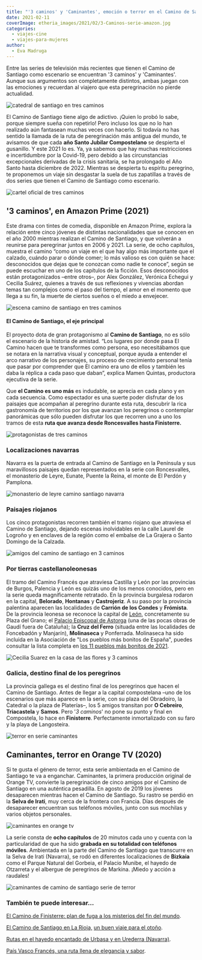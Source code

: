 ```yaml
---
title: "'3 caminos' y 'Caminantes', emoción o terror en el Camino de Santiago"
date: 2021-02-11
coverImage: etheria_images/2021/02/3-Caminos-serie-amazon.jpg
categories: 
  - viajes-cine
  - viajes-para-mujeres
author: 
  - Eva Madruga
---
```


Entre las series de televisión más recientes que tienen el Camino de Santiago como escenario se encuentran '3 caminos' y 'Caminantes'. Aunque sus argumentos son completamente distintos, ambas juegan con las emociones y recuerdan al viajero que esta peregrinación no pierde actualidad.

![catedral de santiago en tres caminos](etheria_images/2021/02/3-Caminos-serie-amazon.jpg "Llegada a la Catedral de Santiago en '3 caminos'.")

El Camino de Santiago tiene algo de adictivo. ¡Quien lo probó lo sabe, porque siempre 
sueña con repetirlo! Pero incluso los que no lo han realizado aún fantasean muchas veces 
con hacerlo. Si todavía no has sentido la llamada de la ruta de peregrinación más 
antigua del mundo, te avisamos de que cada **año Santo Jubilar Compostelano** se 
despierta el gusanillo. Y este 2021 lo es. Ya, ya sabemos que hay muchas restricciones e 
incertidumbre por la Covid-19, pero debido a las circunstancias excepcionales derivadas 
de la crisis sanitaria, se ha prolongado el Año Santo hasta diciembre de 2022. Mientras 
se despierta tu espíritu peregrino, te proponemos un viaje sin desgastar la suela de tus 
zapatillas a través de dos series que tienen el Camino de Santiago como escenario. 

![cartel oficial de tres caminos](etheria_images/2021/02/3-Caminos-Poster-oficial.jpg "Cartel oficial de '3 caminos'. © A. Prime Vídeo")

## '3 caminos', en Amazon Prime (2021)

Este drama con tintes de comedia, disponible en Amazon Prime, explora la relación entre 
cinco jóvenes de distintas nacionalidades que se conocen en el año 2000 mientras 
realizan el Camino de Santiago, y que volverán a reunirse para peregrinar juntos en 2006 
y 2021. La serie, de ocho capítulos, muestra el camino “como un viaje en el que hay algo 
más importante que el calzado, cuándo parar o dónde comer; lo más valioso es con quién 
se hace: desconocidos que dejas que te conozcan como nadie te conoce”, según se puede 
escuchar en uno de los capítulos de la ficción. Esos desconocidos están protagonizados 
–entre otros–, por Alex González, Verónica Echegui y Cecilia Suárez, quienes a través de 
sus reflexiones y vivencias abordan temas tan complejos como el paso del tiempo, el amor 
en el momento que llega a su fin, la muerte de ciertos sueños o el miedo a envejecer. 

![escena camino de santiago en tres caminos](etheria_images/2021/02/3-Caminos-serie-television-amazon.jpg "Fotograma de '3 caminos', en © Amazon Prime Video.")

#### El Camino de Santiago, el eje principal

El proyecto dota de gran protagonismo al **Camino de Santiago**, no es sólo el escenario 
de la historia de amistad. “Los lugares por donde pasa El Camino hacen que te 
transformes como persona, eso necesitábamos que se notara en la narrativa visual y 
conceptual, porque ayuda a entender el arco narrativo de los personajes, su proceso de 
crecimiento personal tenía que pasar por comprender que El camino era uno de ellos y 
también les daba la réplica a cada paso que daban”, explica Mamen Quintas, productora 
ejecutiva de la serie. 

Que **el Camino es uno más** es indudable, se aprecia en cada plano y en cada secuencia. 
Como espectador es una suerte poder disfrutar de los paisajes que acompañan al peregrino 
durante esta ruta, descubrir la rica gastronomía de territorios por los que avanzan los 
peregrinos o contemplar panorámicas que sólo pueden disfrutar los que recorren uno a uno 
los tramos de esta **ruta que avanza desde Roncesvalles hasta Finisterre.** 

![protagonistas de tres caminos](etheria_images/2021/02/3-Caminos-serie-amazon-prime.jpg "Algunos de los protagonistas de '3 caminos'. © A. Prime Vídeo")

### Localizaciones navarras

Navarra es la puerta de entrada al Camino de Santiago en la Península y sus maravillosos 
paisajes quedan representados en la serie con Roncesvalles, el monasterio de Leyre, 
Eunate, Puente la Reina, el monte de El Perdón y Pamplona. 

![monasterio de leyre camino santiago navarra](etheria_images/2021/02/monasterio-leyre-camino-santiago.jpg "Monasterio de Leyre (Navarra).")

### Paisajes riojanos

Los cinco protagonistas recorren también el tramo riojano que atraviesa el Camino de 
Santiago, dejando escenas inolvidables en la calle Laurel de Logroño y en enclaves de la 
región como el embalse de La Grajera o Santo Domingo de la Calzada. 

![amigos del camino de santiago en 3 caminos](etheria_images/2021/02/3-Caminos-ruta-camino-santiago.jpg "'3 caminos', una historia de amistades nacidas en el Camino de Santiago. © A. Prime Vídeo")

### Por tierras castellanoleonesas

El tramo del Camino Francés que atraviesa Castilla y León por las provincias de Burgos, 
Palencia y León es quizás uno de los menos conocidos, pero en la serie queda 
magníficamente retratado. En la provincia burgalesa rodaron en la capital, **Belorado**, 
**Hontanas** y **Castrojeriz**. A su paso por la provincia palentina aparecen las 
localidades de **Carrión de los Condes** y **Frómista**. De la provincia leonesa se 
reconoce la capital de [León](https://etheriamagazine.com/2018/09/27/48-horas-en-leon/), 
concretamente su Plaza del Grano; el [Palacio Episcopal de 
Astorga](https://www.palaciodegaudi.es/) (una de las pocas obras de Gaudí fuera de 
Cataluña); la **Cruz del Ferro** (situada entre las localidades de Foncebadón y 
Manjarín), **Molinaseca** y Ponferrada. Molinaseca ha sido incluida en la Asociación de 
"Los pueblos más bonitos de España", puedes consultar la lista completa en [los 11 
pueblos más bonitos de 
2021](https://etheriamagazine.com/2021/01/19/ruta-por-los-11-pueblos-elegidos-como-los-mas-bonitos-de-espana-en-2021/). 

![Cecilia Suarez en la casa de las flores y 3 caminos](etheria_images/2021/02/3-Caminos-actriz-casa-de-las-flores.jpg "Cecilia Suárez, que la recordarás por su papel de Paulina en 'La casa de las flores', también actúa en '3 caminos'. © Amazon Prime")

### Galicia, destino final de los peregrinos

La provincia gallega es el destino final de los peregrinos que hacen el Camino de 
Santiago. Antes de llegar a la capital compostelana –uno de los escenarios que más 
aparece en la serie, con su plaza del Obradoiro, la Catedral o la plaza de Platerías–, 
los 5 amigos transitan por **O Cebreiro**, **Triacastela** y **Samos**. Pero '_3 
caminos_' no pone su punto y final en Compostela, lo hace en **Finisterre**. 
Perfectamente inmortalizado con su faro y la playa de Langosteira. 

![terror en serie caminantes](etheria_images/2021/02/Caminantes-serie-terror.jpg "Esta imagen presagia lo peor... en la serie 'Caminantes'. © Orange TV")

## Caminantes, terror en Orange TV (2020)

Si te gusta el género de terror, esta serie ambientada en el Camino de Santiago te va a 
enganchar. Caminantes, la primera producción original de Orange TV, convierte la 
peregrinación de cinco amigos por el Camino de Santiago en una auténtica pesadilla. En 
agosto de 2019 los jóvenes desaparecen mientras hacen el Camino de Santiago. Su rastro 
se perdió en la **Selva de Irati**, muy cerca de la frontera con Francia. Días después 
de desaparecer encuentran sus teléfonos móviles, junto con sus mochilas y varios objetos 
personales. 

![caminantes en orange tv](etheria_images/2021/02/Caminantes-Orange-tv-5.jpg "Fotograma de Caminantes, una serie que se emite en © Orange TV.")

La serie consta de **ocho capítulos** de 20 minutos cada uno y cuenta con la 
particularidad de que ha sido **grabada en su totalidad con teléfonos móviles**. 
Ambientada en la parte del Camino de Santiago que transcurre en la Selva de Irati 
(Navarra), se rodó en diferentes localizaciones de **Bizkaia** como el Parque Natural 
del Gorbeia, el Palacio Munibe, el hayedo de Otzarreta y el albergue de peregrinos de 
Markina. ¡Miedo y acción a raudales! 

![caminantes de camino de santiago serie de terror](etheria_images/2021/02/Caminantes-serie-orange-tv.jpg "Fotograma de 'Caminantes', la nueva serie de terror de © Orange TV.")

### También te puede interesar...

[El Camino de Finisterre: plan de fuga a los misterios del fin del 
mundo](https://etheriamagazine.com/2019/03/06/camino-de-finisterre-fairway/). 

[El Camino de Santiago en La 
Rioja,](https://etheriamagazine.com/2019/05/01/etapas-que-ver-camino-de-santiago-en-la-rioja/) 
[un buen viaje para el 
otoño](https://etheriamagazine.com/2019/05/01/etapas-que-ver-camino-de-santiago-en-la-rioja/). 

[Rutas en el hayedo encantado de Urbasa y en Urederra 
(Navarra)](https://etheriamagazine.com/2020/10/05/que-rutas-hacer-en-hayedo-de-urbasa-urederra-navarra/). 

[País Vasco Francés, una ruta llena de elegancia y 
sabor](https://etheriamagazine.com/2020/08/24/que-ver-pais-vasco-frances-san-juan-luz-biarritz-san-juan-pie-puerto-sare/).
